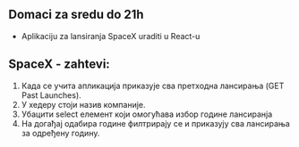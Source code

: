 ## Domaci za sredu do 21h

* Aplikaciju za lansiranja SpaceX uraditi u React-u

## SpaceX - zahtevi:
1. Када се учита апликација приказује сва претходна лансирања (GET Past Launches).
2. У хедеру стоји назив компаније.
3. Убацити select елемент који омогућава избор године лансиранја
4. На догађај одабира године филтрирају се и приказују сва лансирања за одређену годину.